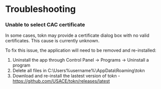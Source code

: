 # Troubleshooting

### Unable to select CAC certificate

In some cases, tokn may provide a certificate dialog box with no valid certificates.  This cause is currently unknown.

To fix this issue, the application will need to be removed and re-installed:
1) Uninstall the app through Control Panel -> Programs -> Uninstall a program
2) Delete all files in C:\Users\%username%\AppData\Roaming\tokn
3) Download and re-install the lastest version of tokn -https://github.com/USACE/tokn/releases/latest
